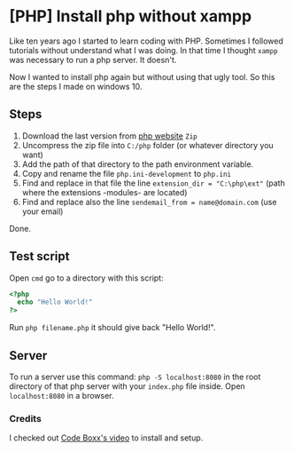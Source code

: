 # [PHP] Install php without xampp

Like ten years ago I started to learn coding with PHP. Sometimes I
followed tutorials without understand what I was doing. In that time I
thought `xampp` was necessary to run a php server. It doesn't.

Now I wanted to install php again but without using that ugly tool. So this
are the steps I made on windows 10.

## Steps

1. Download the last version from [php
   website](https://windows.php.net/download/) `Zip`
1. Uncompress the zip file into `C:/php` folder (or whatever directory
   you want)
1. Add the path of that directory to the path environment variable.
1. Copy and rename the file `php.ini-development` to `php.ini`
1. Find and replace in that file the line `extension_dir =
   "C:\php\ext"` (path where the extensions -modules- are located)
1. Find and replace also the line `sendemail_from = name@domain.com`
   (use your email)

Done.

## Test script

Open `cmd` go to a directory with this script:

```php
<?php
  echo "Hello World!"
?>
```

Run `php filename.php` it should give back "Hello World!".

## Server

To run a server use this command: `php -S localhost:8080` in the root
directory of that php server with your `index.php` file inside. Open
`localhost:8080` in a browser.

### Credits

I checked out [Code Boxx's
video](https://www.youtube.com/watch?v=CC8HIT8P-kI) to install and
setup.
